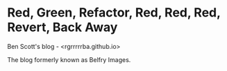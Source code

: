 # Red, Green, Refactor, Red, Red, Red, Revert, Back Away

Ben Scott's blog - <rgrrrrrba.github.io>

The blog formerly known as Belfry Images.
